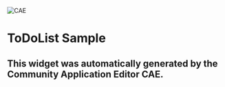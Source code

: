 ![CAE](https://github.com/CAE-Dev/frontendComponent-ToDoList-Sample/blob/gh-pages/img/logo.png)  

ToDoList Sample
===================


This widget was automatically generated by the Community Application Editor CAE.  
---------------
